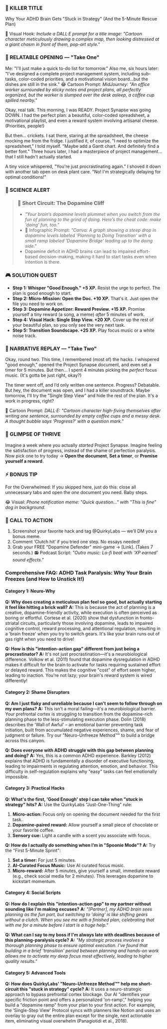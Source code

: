 <script type="application/ld+json">
{
  "@context": "https://schema.org",
  "@type": "BlogPosting",
  "headline": "ADHD & Task Paralysis: Your Executive Dysfunction Loop (Debug It)",
  "description": "Does planning feel like building a sandcastle that vanishes with the tide? Faraone et al., 2021 proves executive dysfunction loop stalls action. Neuro-Action Checklist.",
  "image": "https://quirkylabs.com/og/adhd-task-paralysis-debug.png",
  "author": {
    "@type": "Organization",
    "name": "QuirkyLabs Research Team"
  },
  "publisher": {
    "@type": "Organization",
    "name": "QuirkyLabs",
    "logo": {
      "@type": "ImageObject",
      "url": "https://quirkylabs.com/logo.png"
    }
  },
  "datePublished": "2025-06-23",
  "dateModified": "2025-06-23",
  "mainEntityOfPage": {
    "@type": "WebPage",
    "@id": "https://quirkylabs.com/adhd-task-paralysis-focus.why-is-the-gap-between-planning-and-doing-a-canyon"
  },
  "keywords": "why do ADHDers struggle with tasks, how to start tasks with ADHD, ADHD task paralysis, ADHD focus apps, ADHD digital distraction, executive function online overload"
}
</script>

<script type="application/ld+json">
{
  "@context": "https://schema.org",
  "@type": "FAQPage",
  "mainEntity": [
    {
      "@type": "Question",
      "name": "Why does creating a meticulous plan feel so good, but actually starting it feel like hitting a brick wall?",
      "acceptedAnswer": {
        "@type": "Answer",
        "text": "This is because the act of planning is a creative, dopamine-friendly activity, while execution is often perceived as boring or effortful. Cortese et al. (2020) show that dysfunction in fronto-striatal circuits, particularly those involving dopamine, leads to impaired cognitive control, reward processing, and attentional regulation, resulting in a 'brain freeze' when you try to switch gears. It's like your brain runs out of gas right when you need to drive!"
      }
    },
    {
      "@type": "Question",
      "name": "How is this \"intention-action gap\" different from just being a procrastinator?",
      "acceptedAnswer": {
        "@type": "Answer",
        "text": "It's not just procrastination—it's a neurobiological difference. Volkow et al. (2011) found that dopamine dysregulation in ADHD makes it difficult for the brain to activate for tasks requiring sustained effort or delayed reward. This makes the cognitive \"cost\" of effort seem higher, leading to inaction. You're not lazy; your brain's reward system is wired differently!"
      }
    },
    {
      "@type": "Question",
      "name": "Am I just flaky and unreliable because I can't seem to follow through on my own plans?",
      "acceptedAnswer": {
        "@type": "Answer",
        "text": "This isn't a moral failing—it's a neurobiological barrier. Your prefrontal cortex is struggling to transition from the dopamine-rich planning phase to the less-stimulating execution phase. Dolin (2018) describes the 'Wall of Awful' – an emotional barrier preventing task initiation, built from accumulated negative experiences, shame, and fear of judgment or failure. Try our \"Neuro-Unfreeze Method™\" to build a bridge across this canyon."
      }
    },
    {
      "@type": "Question",
      "name": "Does everyone with ADHD struggle with this gap between planning and doing?",
      "acceptedAnswer": {
        "@type": "Answer",
        "text": "Yes, this is a common ADHD experience. Barkley (2012) explains that ADHD is fundamentally a disorder of executive functioning, leading to impairments in regulating attention, emotion, and behavior. This difficulty in self-regulation explains why \"easy\" tasks can feel emotionally impossible."
      }
    },
    {
      "@type": "Question",
      "name": "What's the first, 'Good Enough' step I can take when \"stuck in strategy\" hits?",
      "acceptedAnswer": {
        "@type": "Answer",
        "text": "Use the QuirkyLabs \"Just-One-Thing\" rule:\n1. **Micro-action:** Focus only on opening the document needed for the first task.\n2. **Dopamine-paired reward:** Allow yourself a small piece of chocolate or your favorite coffee.\n3. **Sensory cue:** Light a candle with a scent you associate with focus."
      }
    },
    {
      "@type": "Question",
      "name": "How do I actually *do* something when I’m in \"Spoonie Mode\"?",
      "acceptedAnswer": {
        "@type": "Answer",
        "text": "Try the \"First 5-Minute Sprint\":\n1. **Set a timer:** For just 5 minutes.\n2. **AI-Curated Focus Music:** Use AI curated focus music.\n3. **Micro-reward:** After 5 minutes, give yourself a small, immediate reward (e.g., check social media for 2 minutes). This leverages dopamine to kickstart momentum."
      }
    },
    {
      "@type": "Question",
      "name": "How do I explain this \"intention-action gap\" to my partner without sounding like I'm making excuses?",
      "acceptedAnswer": {
        "@type": "Answer",
        "text": "*\"[Partner], my ADHD brain sees planning as the fun part, but switching to 'doing' is like shifting gears without a clutch. When you see me with a finished plan, celebrating that with me for a minute before I start is a huge help.\"*"
      }
    },
    {
      "@type": "Question",
      "name": "What can I say to my boss if I'm always late with deadlines because of this planning-paralysis cycle?",
      "acceptedAnswer": {
        "@type": "Answer",
        "text": "*\"My strategic process involves a thorough planning phase to ensure optimal execution. I've found that building in a brief 'transition' period between planning and hands-on work allows me to activate my deep focus most effectively, leading to higher quality results.\"*"
      }
    },
    {
      "@type": "Question",
      "name": "How does QuirkyLabs' \"Neuro-Unfreeze Method™\" help me short-circuit this \"stuck in strategy\" cycle?",
      "acceptedAnswer": {
        "@type": "Answer",
        "text": "It uses a neuro-strategic approach to bypass prefrontal cortex blockage. Our AI \"identifies your specific friction point and offers a personalized 'on-ramp',\" helping you build a \"dopamine ramp\" from your plan to your first action. For example, the ‘Single-Step View’ Protocol syncs with planners like Notion and uses an overlay to gray out the entire plan except for the single, next actionable item, eliminating visual overwhelm (Panagiotidi et al., 2018)."
      }
    }
  ]
}
</script>

### 🎯 KILLER TITLE
Why Your ADHD Brain Gets "Stuck in Strategy" (And the 5-Minute Rescue Plan)

🎨 Visual Hook: *Include a DALL·E prompt for a title image: "Cartoon character meticulously drawing a complex map, then looking distressed at a giant chasm in front of them, pop-art style."*

### 📖 RELATABLE OPENING — "Take One"
Me: "I'll just make a quick to-do list for tomorrow."
Also me, six hours later: "I've designed a complete project management system, including sub-tasks, color-coded priorities, and a motivational vision board...but the dishes are still in the sink."
😂 Cartoon Prompt: *MidJourney: "An office worker surrounded by sticky notes and project plans, all perfectly organized, but the worker is slumped over the desk asleep, a coffee cup spilled nearby."*

Okay, real talk. This morning, I was READY. Project Synapse was going DOWN. I had the perfect plan: a beautiful, color-coded spreadsheet, a motivational playlist, and even a reward system involving artisanal cheese. (Priorities, people!)

But then… crickets. I sat there, staring at the spreadsheet, the cheese mocking me from the fridge. I justified it, of course. "I need to optimize the spreadsheet," I told myself. "Maybe add a Gantt chart. And definitely find a better font." Three hours later, I had a masterpiece of project management… that I still hadn't actually started.

A tiny voice whispered, "You're just procrastinating again." I shoved it down with another tab open on desk plant care. "No! I'm strategically delaying for optimal conditions!"

### 🔬 SCIENCE ALERT
> ### 🧠 Short Circuit: The Dopamine Cliff
> - *"Your brain’s dopamine levels plummet when you switch from the fun of planning to the grind of doing. Here’s the cheat code: make 'doing' fun, too."*
> - 🎨 Infographic Prompt: *"Canva: A graph showing a steep drop in dopamine levels labeled 'Planning to Doing Transition' with a small ramp labeled 'Dopamine Bridge' leading up to the doing side."*
> - Dopamine deficit in ADHD brains can lead to impaired effort-based decision-making, making it hard to start tasks even when intention is there.

### 🎮 SOLUTION QUEST
- **Step 1: Whisper "Good Enough." +5 XP.** Resist the urge to perfect. The plan is good enough to start.
- **Step 2: Micro-Mission: Open the Doc. +10 XP.** That's it. Just open the file you need to work on.
- **Step 3: Dopamine Appetizer: Reward Preview. +15 XP.** Promise yourself a tiny reward (a song, a meme) *after* 5 minutes of work.
- **Step 4: Visual Hack: Single Step View. +20 XP.** Cover up the rest of your beautiful plan, so you only see the very next task.
- **Step 5: Transition Soundscape. +25 XP.** Play focus music or a white noise track.

### 🔄 NARRATIVE REPLAY — "Take Two"
Okay, round two. This time, I remembered (most of) the hacks. I whispered "good enough," opened the Project Synapse document, and even set a timer for 5 minutes. But then… I spent 4 minutes picking the *perfect* focus music. (It's gotta be just right, okay?)

The timer went off, and I’d only written one sentence. Progress? Debatable. But hey, the document was open, and I had a killer soundtrack. Maybe tomorrow, I'll try the "Single Step View" and hide the rest of the plan. It's a work in progress, right?

🎨 Cartoon Prompt: *DALL·E: "Cartoon character high-fiving themselves after writing one sentence, surrounded by empty coffee cups and a messy desk. A thought bubble says 'Progress?' with a question mark."*

### 🌟 GLIMPSE OF THRIVE
Imagine a week where you actually *started* Project Synapse. Imagine feeling the satisfaction of progress, instead of the shame of perfection paralysis. Now pick one to try today → **Open the document**, **Set a timer**, or **Promise yourself a reward**.

### ⚡ BONUS TIP
For the Overwhelmed: If you skipped here, just do this: close all unnecessary tabs and open the *one* document you need. Baby steps.

😂 Visual: *Phone notification meme: "Quick question…" with "This is fine" dog in background.*

### 📢 CALL TO ACTION
1. Screenshot your favorite hack and tag @QuirkyLabs — we’ll DM you a bonus meme.
2. Comment ‘Clutch hit’ if you tried one step. No essays needed!
3. Grab your FREE "Dopamine Defender" mini-game → [Link]. (Takes 7 seconds.)
📻 Podcast Script: *"Outro music: Lo-fi beat with ‘XP earned’ sound effects."*

### **Comprehensive FAQ: ADHD Task Paralysis: Why Your Brain Freezes (and How to Unstick It!)**

#### **Category 1: Neuro-Why**

**Q: Why does creating a meticulous plan feel so good, but actually starting it feel like hitting a brick wall?**
**A:** This is because the act of planning is a creative, dopamine-friendly activity, while execution is often perceived as boring or effortful. Cortese et al. (2020) show that dysfunction in fronto-striatal circuits, particularly those involving dopamine, leads to impaired cognitive control, reward processing, and attentional regulation, resulting in a 'brain freeze' when you try to switch gears. It's like your brain runs out of gas right when you need to drive!

**Q: How is this "intention-action gap" different from just being a procrastinator?**
**A:** It's not just procrastination—it's a neurobiological difference. Volkow et al. (2011) found that dopamine dysregulation in ADHD makes it difficult for the brain to activate for tasks requiring sustained effort or delayed reward. This makes the cognitive "cost" of effort seem higher, leading to inaction. You're not lazy; your brain's reward system is wired differently!

#### **Category 2: Shame Disruptors**

**Q: Am I just flaky and unreliable because I can't seem to follow through on my own plans?**
**A:** This isn't a moral failing—it's a neurobiological barrier. Your prefrontal cortex is struggling to transition from the dopamine-rich planning phase to the less-stimulating execution phase. Dolin (2018) describes the 'Wall of Awful' – an emotional barrier preventing task initiation, built from accumulated negative experiences, shame, and fear of judgment or failure. Try our "Neuro-Unfreeze Method™" to build a bridge across this canyon.

**Q: Does everyone with ADHD struggle with this gap between planning and doing?**
**A:** Yes, this is a common ADHD experience. Barkley (2012) explains that ADHD is fundamentally a disorder of executive functioning, leading to impairments in regulating attention, emotion, and behavior. This difficulty in self-regulation explains why "easy" tasks can feel emotionally impossible.

#### **Category 3: Practical Hacks**

**Q: What's the first, 'Good Enough' step I can take when "stuck in strategy" hits?**
**A:** Use the QuirkyLabs "Just-One-Thing" rule:
1. **Micro-action:** Focus only on opening the document needed for the first task.
2. **Dopamine-paired reward:** Allow yourself a small piece of chocolate or your favorite coffee.
3. **Sensory cue:** Light a candle with a scent you associate with focus.

**Q: How do I actually *do* something when I’m in "Spoonie Mode"?**
**A:** Try the "First 5-Minute Sprint":
1. **Set a timer:** For just 5 minutes.
2. **AI-Curated Focus Music:** Use AI curated focus music.
3. **Micro-reward:** After 5 minutes, give yourself a small, immediate reward (e.g., check social media for 2 minutes). This leverages dopamine to kickstart momentum.

#### **Category 4: Social Scripts**

**Q: How do I explain this "intention-action gap" to my partner without sounding like I'm making excuses?**
**A:** *"[Partner], my ADHD brain sees planning as the fun part, but switching to 'doing' is like shifting gears without a clutch. When you see me with a finished plan, celebrating that with me for a minute before I start is a huge help."*

**Q: What can I say to my boss if I'm always late with deadlines because of this planning-paralysis cycle?**
**A:** *"My strategic process involves a thorough planning phase to ensure optimal execution. I've found that building in a brief 'transition' period between planning and hands-on work allows me to activate my deep focus most effectively, leading to higher quality results."*

#### **Category 5: Advanced Tools**

**Q: How does QuirkyLabs' "Neuro-Unfreeze Method™" help me short-circuit this "stuck in strategy" cycle?**
**A:** It uses a neuro-strategic approach to bypass prefrontal cortex blockage. Our AI "identifies your specific friction point and offers a personalized 'on-ramp'," helping you build a "dopamine ramp" from your plan to your first action. For example, the ‘Single-Step View’ Protocol syncs with planners like Notion and uses an overlay to gray out the entire plan except for the single, next actionable item, eliminating visual overwhelm (Panagiotidi et al., 2018).
